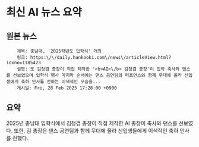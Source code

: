 # 최신 AI 뉴스 요약

## 원본 뉴스
		제목: 충남대, '2025학년도 입학식' 개최
		링크: https:\/\/daily.hankooki.com\/news\/articleView.html?idxno=1185423
		설명: 또 김정겸 총장이 직접 제작한 '<b>AI<\/b> 김정겸 총장'이 입학 축사와 댄스를 선보였으며 입학식 행사 마지막 순서에는 댄스 공연팀의 퍼포먼스와 함께 무대에 올라 신입생에게 축하 인사를 전하는 이색적인 모습을... 
		게시일: Fri, 28 Feb 2025 17:28:00 +0900


## 요약
2025년 충남대 입학식에서 김정겸 총장이 직접 제작한 AI 총장이 축사와 댄스를 선보였다. 또한, 김 총장은 댄스 공연팀과 함께 무대에 올라 신입생들에게 이색적인 축하 인사를 전했다.
